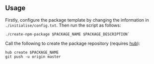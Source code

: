 ## Usage

Firstly, configure the package template by changing the information in `./initialise/config.txt`. Then run the script as follows:

```
./create-npm-package $PACKAGE_NAME $PACKAGE_DESCRIPTION`
```

Call the following to create the package repository (requires [hub](https://github.com/github/hub)):

```
hub create $PACKAGE_NAME
git push -u origin master
```
